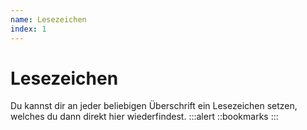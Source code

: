 ```yaml
---
name: Lesezeichen
index: 1
---
```

# Lesezeichen

Du kannst dir an jeder beliebigen Überschrift ein Lesezeichen setzen, welches du dann direkt hier wiederfindest. 
:::alert 
::bookmarks 
:::
